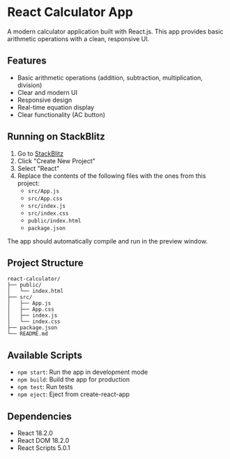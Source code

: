 # React Calculator App

A modern calculator application built with React.js. This app provides basic arithmetic operations with a clean, responsive UI.

## Features

- Basic arithmetic operations (addition, subtraction, multiplication, division)
- Clear and modern UI
- Responsive design
- Real-time equation display
- Clear functionality (AC button)

## Running on StackBlitz

1. Go to [StackBlitz](https://stackblitz.com/)
2. Click "Create New Project"
3. Select "React"
4. Replace the contents of the following files with the ones from this project:
   - `src/App.js`
   - `src/App.css`
   - `src/index.js`
   - `src/index.css`
   - `public/index.html`
   - `package.json`

The app should automatically compile and run in the preview window.

## Project Structure

```
react-calculator/
├── public/
│   └── index.html
├── src/
│   ├── App.js
│   ├── App.css
│   ├── index.js
│   └── index.css
├── package.json
└── README.md
```

## Available Scripts

- `npm start`: Run the app in development mode
- `npm build`: Build the app for production
- `npm test`: Run tests
- `npm eject`: Eject from create-react-app

## Dependencies

- React 18.2.0
- React DOM 18.2.0
- React Scripts 5.0.1
